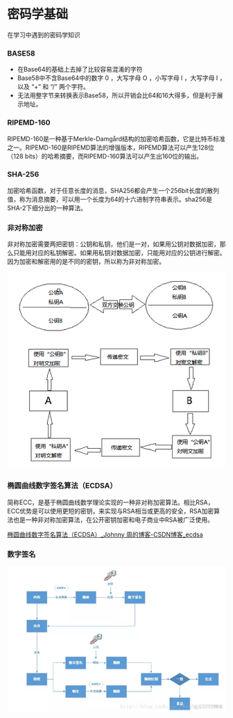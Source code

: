 # 密码学基础

在学习中遇到的密码学知识

### BASE58

- 在Base64的基础上去掉了比较容易混淆的字符
- Base58中不含Base64中的数字 0 ，大写字母 O ，小写字母 l ，大写字母 I ，以及 “+” 和 “/” 两个字符。
- 无法用整字节来转换表示Base58，所以开销会比64和16大得多，但是利于展示地址。

### ​​​​​​​​​​​​​​RIPEMD-160

RIPEMD-160是一种基于Merkle-Damgård结构的加密哈希函数，它是比特币标准之一。RIPEMD-160是RIPEMD算法的增强版本，RIPEMD算法可以产生128位（128 bits）的哈希摘要，而RIPEMD-160算法可以产生出160位的输出。

### SHA-256

加密哈希函数，对于任意长度的消息，SHA256都会产生一个256bit长度的散列值，称为消息摘要，可以用一个长度为64的十六进制字符串表示。sha256是SHA-2下细分出的一种算法。

### 非对称加密

非对称加密需要两把密钥：公钥和私钥，他们是一对，如果用公钥对数据加密，那么只能用对应的私钥解密。如果用私钥对数据加密，只能用对应的公钥进行解密。因为加密和解密用的是不同的密钥，所以称为非对称加密。

![](image\c1c96b168989a0020677b231666ecf43.png)

### 椭圆曲线数字签名算法（ECDSA）

简称ECC，是基于椭圆曲线数学理论实现的一种非对称加密算法。相比RSA，ECC优势是可以使用更短的密钥，来实现与RSA相当或更高的安全，RSA加密算法也是一种非对称加密算法，在公开密钥加密和电子商业中RSA被广泛使用。

[椭圆曲线数字签名算法（ECDSA）_Johnny 周的博客-CSDN博客_ecdsa](https://blog.csdn.net/weixin_43586667/article/details/122766815)

### 数字签名

![](image\数字签名.webp)

